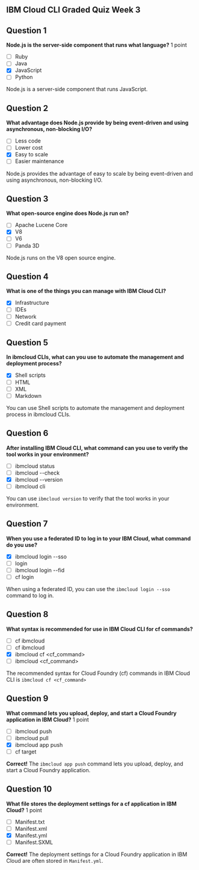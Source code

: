 ## IBM Cloud CLI Graded Quiz Week 3

## Question 1

**Node.js is the server-side component that runs what language?**
1 point
- [ ] Ruby
- [ ] Java
- [x] JavaScript
- [ ] Python

Node.js is a server-side component that runs JavaScript.

## Question 2

**What advantage does Node.js provide by being event-driven and using asynchronous, non-blocking I/O?**

- [ ] Less code
- [ ] Lower cost
- [x] Easy to scale
- [ ] Easier maintenance

Node.js provides the advantage of easy to scale by being event-driven and using asynchronous, non-blocking I/O.

## Question 3

**What open-source engine does Node.js run on?**

- [ ] Apache Lucene Core
- [x] V8
- [ ] V6
- [ ] Panda 3D

Node.js runs on the V8 open source engine.

## Question 4

**What is one of the things you can manage with IBM Cloud CLI?**

- [x] Infrastructure
- [ ] IDEs
- [ ] Network
- [ ] Credit card payment

## Question 5

**In ibmcloud CLIs, what can you use to automate the management and deployment process?**

- [x] Shell scripts
- [ ] HTML
- [ ] XML
- [ ] Markdown

You can use Shell scripts to automate the management and deployment process in ibmcloud CLIs.

## Question 6

**After installing IBM Cloud CLI, what command can you use to verify the tool works in your environment?**

- [ ] ibmcloud status
- [ ] ibmcloud --check
- [x] ibmcloud --version
- [ ] ibmcloud cli

You can use `ibmcloud version` to verify that the tool works in your environment.

## Question 7

**When you use a federated ID to log in to your IBM Cloud, what command do you use?**

- [x] ibmcloud login --sso
- [ ] login
- [ ] ibmcloud login --fid
- [ ] cf login

When using a federated ID, you can use the `ibmcloud login --sso` command to log in.

## Question 8

**What syntax is recommended for use in IBM Cloud CLI for cf commands?**

- [ ] cf ibmcloud <command>
- [ ] cf <command> ibmcloud
- [x] ibmcloud cf <cf_command>
- [ ] ibmcloud <cf_command>

The recommended syntax for Cloud Foundry (cf) commands in IBM Cloud CLI is `ibmcloud cf <cf_command>`

## Question 9

**What command lets you upload, deploy, and start a Cloud Foundry application in IBM Cloud?**
1 point
- [ ] ibmcloud push
- [ ] ibmcloud pull
- [x] ibmcloud app push
- [ ] cf target

**Correct!** The `ibmcloud app push` command lets you upload, deploy, and start a Cloud Foundry application.

## Question 10

**What file stores the deployment settings for a cf application in IBM Cloud?**
1 point
- [ ] Manifest.txt
- [ ] Manifest.xml
- [x] Manifest.yml
- [ ] Manifest.SXML

**Correct!** The deployment settings for a Cloud Foundry application in IBM Cloud are often stored in `Manifest.yml`.
